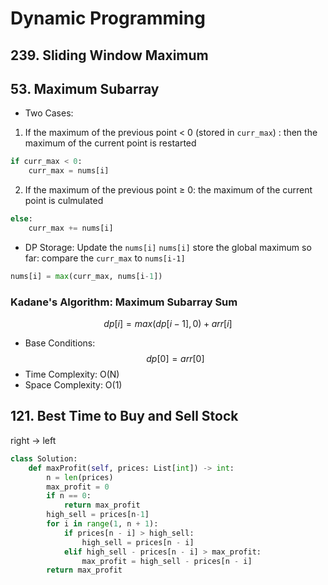 # Dynamic Programming

## 239. Sliding Window Maximum

## 53. Maximum Subarray
- Two Cases:
1. If the maximum of the previous point < 0 (stored in `curr_max`) : then the maximum of the current point is restarted
```python
if curr_max < 0:
	curr_max = nums[i]
```
2. If the maximum of the previous point $\geq$ 0: the maximum of the current point is culmulated
```python
else:
	curr_max += nums[i]
```
- DP Storage: Update the `nums[i]`
`nums[i]` store the global maximum so far: compare the `curr_max` to `nums[i-1]`
```python
nums[i] = max(curr_max, nums[i-1])
```

### Kadane's Algorithm: Maximum Subarray Sum
$$dp[i] = max(dp[i-1], 0) + arr[i]$$
- Base Conditions:
$$ dp[0] = arr[0]$$
- Time Complexity: O(N)
- Space Complexity: O(1)

## 121. Best Time to Buy and Sell Stock
right -> left
```python
class Solution:
    def maxProfit(self, prices: List[int]) -> int:
        n = len(prices)
        max_profit = 0
        if n == 0:
            return max_profit
        high_sell = prices[n-1]
        for i in range(1, n + 1):
            if prices[n - i] > high_sell:
                high_sell = prices[n - i]
            elif high_sell - prices[n - i] > max_profit:
                max_profit = high_sell - prices[n - i]
        return max_profit
```


<!--stackedit_data:
eyJoaXN0b3J5IjpbNTA5MzU1ODMsLTcyODI5NDc0MiwyNTIyMT
E5MDUsLTk0NzE0NzcwNl19
-->